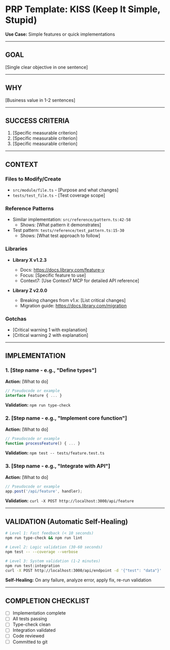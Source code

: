 # PRP Template: KISS (Keep It Simple, Stupid)

**Use Case:** Simple features or quick implementations

---

## GOAL

[Single clear objective in one sentence]

---

## WHY

[Business value in 1-2 sentences]

---

## SUCCESS CRITERIA

1. [Specific measurable criterion]
2. [Specific measurable criterion]
3. [Specific measurable criterion]

---

## CONTEXT

### Files to Modify/Create

- `src/module/file.ts` - [Purpose and what changes]
- `tests/test_file.ts` - [Test coverage scope]

### Reference Patterns

- Similar implementation: `src/reference/pattern.ts:42-58`
  - Shows: [What pattern it demonstrates]
- Test pattern: `tests/reference/test_pattern.ts:15-30`
  - Shows: [What test approach to follow]

### Libraries

- **Library X v1.2.3**
  - Docs: <https://docs.library.com/feature-y>
  - Focus: [Specific feature to use]
  - Context7: [Use Context7 MCP for detailed API reference]

- **Library Z v2.0.0**
  - Breaking changes from v1.x: [List critical changes]
  - Migration guide: <https://docs.library.com/migration>

### Gotchas

- [Critical warning 1 with explanation]
- [Critical warning 2 with explanation]

---

## IMPLEMENTATION

### 1. [Step name - e.g., "Define types"]

**Action:** [What to do]

```typescript
// Pseudocode or example
interface Feature { ... }
```

**Validation:** `npm run type-check`

### 2. [Step name - e.g., "Implement core function"]

**Action:** [What to do]

```typescript
// Pseudocode or example
function processFeature() { ... }
```

**Validation:** `npm test -- tests/feature.test.ts`

### 3. [Step name - e.g., "Integrate with API"]

**Action:** [What to do]

```typescript
// Pseudocode or example
app.post('/api/feature', handler);
```

**Validation:** `curl -X POST http://localhost:3000/api/feature`

---

## VALIDATION (Automatic Self-Healing)

```bash
# Level 1: Fast feedback (< 10 seconds)
npm run type-check && npm run lint

# Level 2: Logic validation (30-60 seconds)
npm test -- --coverage --verbose

# Level 3: System validation (1-2 minutes)
npm run test:integration
curl -X POST http://localhost:3000/api/endpoint -d '{"test": "data"}'
```

**Self-Healing:** On any failure, analyze error, apply fix, re-run validation

---

## COMPLETION CHECKLIST

- [ ] Implementation complete
- [ ] All tests passing
- [ ] Type-check clean
- [ ] Integration validated
- [ ] Code reviewed
- [ ] Committed to git
